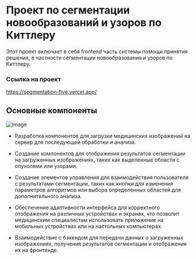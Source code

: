 # Проект по сегментации новообразований и узоров по Киттлеру
Этот проект включает в себя frontend часть системы помощи принятия решения, в частности сегментации новообразования и узоров по Киттлеру.

### Ссылка на проект
https://segmentation-five.vercel.app/

## Основные компоненты

![image](https://github.com/webDevArtur/segmentation/assets/141954990/22c60f30-801a-40f6-bd62-fdbf82cd54b9)

- Разработка компонентов для загрузки медицинских изображений на сервер для последующей обработки и анализа.

- Создание компонентов для отображения результатов сегментации на загруженных изображениях, таких как выделенные области с опухолями или узорами.

- Создание элементов управления для взаимодействия пользователя с результатами сегментации, таких как кнопки для изменения параметров алгоритмов или выбора определенных областей для дополнительного анализа.

- Обеспечение адаптивности интерфейса для корректного отображения на различных устройствах и экранах, что позволит медицинским специалистам использовать приложение на мобильных устройствах или на настольных компьютерах.

- Взаимодействие с бэкендом для передачи данных о загруженных изображениях, получения результатов сегментации и отображения их на фронтенде.
